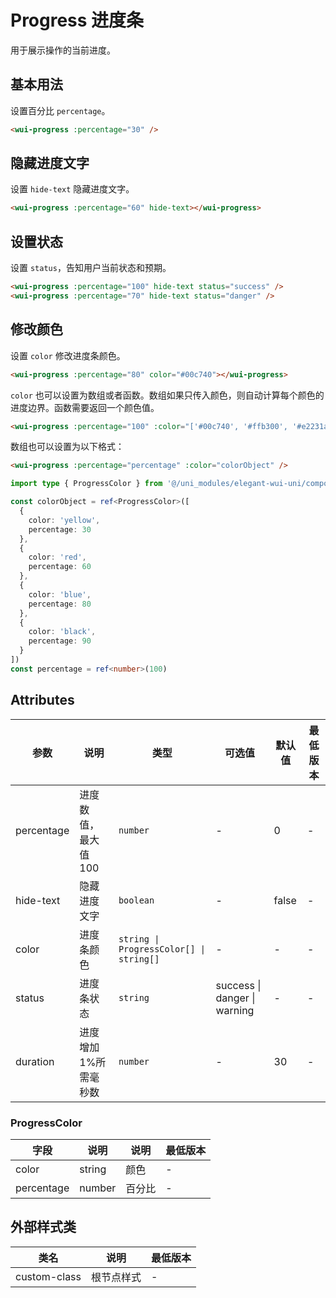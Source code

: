 <frame/>

# Progress 进度条

用于展示操作的当前进度。

## 基本用法

设置百分比 `percentage`。

```html
<wui-progress :percentage="30" />
```

## 隐藏进度文字

设置 `hide-text` 隐藏进度文字。

```html
<wui-progress :percentage="60" hide-text></wui-progress>
```

## 设置状态

设置 `status`，告知用户当前状态和预期。

```html
<wui-progress :percentage="100" hide-text status="success" />
<wui-progress :percentage="70" hide-text status="danger" />
```

## 修改颜色

设置 `color` 修改进度条颜色。

```html
<wui-progress :percentage="80" color="#00c740"></wui-progress>
```

`color` 也可以设置为数组或者函数。数组如果只传入颜色，则自动计算每个颜色的进度边界。函数需要返回一个颜色值。

```html
<wui-progress :percentage="100" :color="['#00c740', '#ffb300', '#e2231a', '#0083ff']" />
```

数组也可以设置为以下格式：

```html
<wui-progress :percentage="percentage" :color="colorObject" />
```

```typescript
import type { ProgressColor } from '@/uni_modules/elegant-wui-uni/components/wui-progress/types'

const colorObject = ref<ProgressColor>([
  {
    color: 'yellow',
    percentage: 30
  },
  {
    color: 'red',
    percentage: 60
  },
  {
    color: 'blue',
    percentage: 80
  },
  {
    color: 'black',
    percentage: 90
  }
])
const percentage = ref<number>(100)
```

## Attributes

| 参数       | 说明                  | 类型                                    | 可选值                       | 默认值 | 最低版本 |
| ---------- | --------------------- | --------------------------------------- | ---------------------------- | ------ | -------- |
| percentage | 进度数值，最大值 100  | `number`                                | -                            | 0      | -        |
| hide-text  | 隐藏进度文字          | `boolean`                               | -                            | false  | -        |
| color      | 进度条颜色            | `string \| ProgressColor[] \| string[]` | -                            | -      | -        |
| status     | 进度条状态            | `string`                                | success \| danger \| warning | -      | -        |
| duration   | 进度增加 1%所需毫秒数 | `number`                                | -                            | 30     | -        |

### ProgressColor

| 字段       | 说明   | 说明   | 最低版本 |
| ---------- | ------ | ------ | -------- |
| color      | string | 颜色   | -        |
| percentage | number | 百分比 | -        |

## 外部样式类

| 类名         | 说明       | 最低版本 |
| ------------ | ---------- | -------- |
| custom-class | 根节点样式 | -        |
